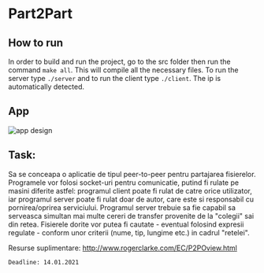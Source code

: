 # Part2Part

## How to run

In order to build and run the project, go to the src folder then run the command `make all`. This will compile all the necessary files. To run the server type `./server` and to run the client type `./client`. The ip is automatically detected.

## App

<img alt="app design" src="https://i.postimg.cc/Xv1M3Fvb/Screenshot-from-2021-01-06-11-34-55.png">


## Task:

Sa se conceapa o aplicatie de tipul peer-to-peer pentru partajarea fisierelor. Programele vor folosi socket-uri pentru comunicatie, putind fi rulate pe masini diferite astfel: programul client poate fi rulat de catre orice utilizator, iar programul server poate fi rulat doar de autor, care este si responsabil cu pornirea/oprirea serviciului. Programul server trebuie sa fie capabil sa serveasca simultan mai multe cereri de transfer provenite de la "colegii" sai din retea. Fisierele dorite vor putea fi cautate - eventual folosind expresii regulate - conform unor criterii (nume, tip, lungime etc.) in cadrul "retelei".

Resurse suplimentare: http://www.rogerclarke.com/EC/P2POview.html

```Deadline: 14.01.2021```
